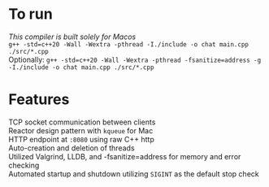 # To run
*This compiler is built solely for Macos* <br/>
`g++ -std=c++20 -Wall -Wextra -pthread -I./include -o chat main.cpp ./src/*.cpp` <br/>
Optionally: `g++ -std=c++20 -Wall -Wextra -pthread -fsanitize=address -g -I./include -o chat main.cpp ./src/*.cpp`

# Features
TCP socket communication between clients <br/>
Reactor design pattern with `kqueue` for Mac <br/>
HTTP endpoint at `:8080` using raw C++ http <br/>
Auto-creation and deletion of threads <br/>
Utilized Valgrind, LLDB, and -fsanitize=address for memory and error checking <br/>
Automated startup and shutdown utilizing `SIGINT` as the default stop check <br/>
